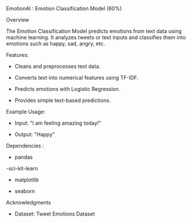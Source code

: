 EmotionAI : Emotion Classification Model (60%)

Overview

The Emotion Classification Model predicts emotions from text data using machine learning. It analyzes tweets or text inputs and classifies them into emotions such as happy, sad, angry, etc.

Features:

- Cleans and preprocesses text data.

- Converts text into numerical features using TF-IDF.

- Predicts emotions with Logistic Regression.

- Provides simple text-based predictions.


Example Usage: 

- Input: "I am feeling amazing today!"

- Output: "Happy"

Dependencies :

- pandas

-sci-kit-learn

- matplotlib

- seaborn

Acknowledgments

- Dataset: Tweet Emotions Dataset
